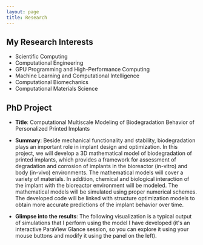```yaml
---
layout: page
title: Research
---
```


## My Research Interests

* Scientific Computing
* Computational Engineering
* GPU Programming and High-Performance Computing
* Machine Learning and Computational Intelligence
* Computational Biomechanics
* Computational Materials Science

 
## PhD Project

* **Title**: Computational Multiscale Modeling of Biodegradation Behavior of Personalized Printed Implants


* **Summary**: Beside mechanical functionality and stability, biodegradation plays an important role in implant design and optimization. In this project, we will develop a 3D mathematical model of biodegradation of printed implants, which provides a framework for assessment of degradation and corrosion of implants in the bioreactor (in-vitro) and body (in-vivo) environments. The mathematical models will cover a variety of materials. In addition, chemical and biological interaction of the implant with the bioreactor environment will be modeled. The mathematical models will be simulated using proper numerical schemes. The developed code will be linked with structure optimization models to obtain more accurate predictions of the implant behavior over time.

* **Glimpse into the results**: The following visualization is a typical output of simulations that I perform using the model I have developed (it's an interactive ParaView Glance session, so you can explore it using your mouse buttons and modify it using the panel on the left).

<script>
    var app = "https://kitware.github.io/paraview-glance/app";
    var datadir = "https://raw.githubusercontent.com/mbarzegary/datasets-and-scenes/main/";
    var file = "degrading_screw.vtkjs";

    document.write("<iframe src='" + app + "?name=" + file + "&url=" +datadir + file + "' id='iframe' width='1100' height='900'></iframe>");
</script>
